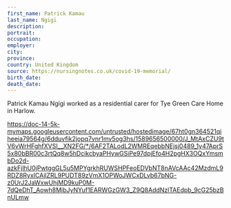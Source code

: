 ```yaml
---
first_name: Patrick Kamau
last_name: Ngigi
description: 
portrait: 
occupation: 
employer: 
city: 
province: 
country: United Kingdom
source: https://nursingnotes.co.uk/covid-19-memorial/
birth_date: 
death_date: 
---
```


Patrick Kamau Ngigi worked as a residential carer for Tye Green Care Home in Harlow.

https://doc-14-5k-mymaps.googleusercontent.com/untrusted/hostedimage/67ht0gn364521qiheeia79564g/6dduvfik2jopq7vnr1mv5og3hs/1589656500000/J_MtAxCZU9tV6vWrHFghfXVSI__XN2FG/*/6AF2TALodL2WMREqebbNEjsj0489_1y47AprS5x80bBR00c3rtQq8w5hDcikcbyaPHywGSiPe97dpjEfo4H2pgHX3OQxYmsmbDo2d-azkFjlhU0jPwtggGL5u5MPYgrkhRUWSHPFeoEDVbNT8nAVcAAc42MzdmL9RDZ8RyxICAjlZRL9PUDT89zVmX1OPWoJWCxDLvb67bNG-z0UrJ2JaWxwUhjMD9kuP0M-7dQeDhT_Aowh8MjbJyNYuf1EARWGzGW3_Z9Q8AddNzlTAEdpb_9cG25bzBnULmw